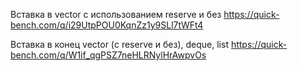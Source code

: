 Вставка в vector с использованием reserve и без
https://quick-bench.com/q/i29UtpPOU0KqnZz1y9SLl7tWFt4

Вставка в конец vector (с reserve и без), deque, list
https://quick-bench.com/q/W1if_qgPSZ7neHLRNylHrAwpvOs
